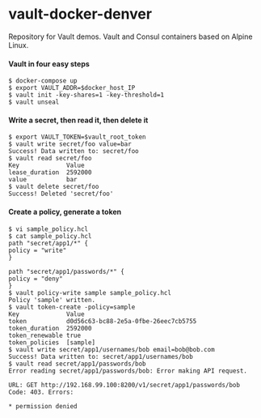 # vault-docker-denver

Repository for Vault demos. Vault and Consul containers based on Alpine Linux.

#### Vault in four easy steps
    $ docker-compose up
    $ export VAULT_ADDR=$docker_host_IP
    $ vault init -key-shares=1 -key-threshold=1
    $ vault unseal

#### Write a secret, then read it, then delete it

    $ export VAULT_TOKEN=$vault_root_token
    $ vault write secret/foo value=bar
    Success! Data written to: secret/foo
    $ vault read secret/foo
    Key           	Value
    lease_duration	2592000
    value         	bar
    $ vault delete secret/foo
    Success! Deleted 'secret/foo'

#### Create a policy, generate a token

    $ vi sample_policy.hcl
    $ cat sample_policy.hcl
    path "secret/app1/*" {
    policy = "write"
    }

    path "secret/app1/passwords/*" {
    policy = "deny"
    }
    $ vault policy-write sample sample_policy.hcl
    Policy 'sample' written.
    $ vault token-create -policy=sample
    Key            	Value
    token          	d0d56c63-bc88-2e5a-0fbe-26eec7cb5755
    token_duration 	2592000
    token_renewable	true
    token_policies 	[sample]    
    $ vault write secret/app1/usernames/bob email=bob@bob.com
    Success! Data written to: secret/app1/usernames/bob
    $ vault read secret/app1/passwords/bob
    Error reading secret/app1/passwords/bob: Error making API request.

    URL: GET http://192.168.99.100:8200/v1/secret/app1/passwords/bob
    Code: 403. Errors:

    * permission denied
